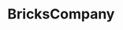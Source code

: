 # BricksCompany
<!DOCTYPE html>
<html>
<head>
	<title>Page Layout</title>
	<style>
		.head1 {
			font-size:40px;
			color:#009900;
			font-weight:bold;
		}
		.head2 {
			font-size:17px;
			margin-left:10px;
			margin-bottom:15px;
		}
		body {
			margin: 0 auto;
			background-position:center;
			background-size: contain;
		}
	
		.menu {
			position: sticky;
			top: 0;
			background-color: #009900;
			padding:10px 0px 10px 0px;
			color:white;
			margin: 0 auto;
			overflow: hidden;
		}
		.menu a {
			float: left;
			color: white;
			text-align: center;
			padding: 14px 16px;
			text-decoration: none;
			font-size: 20px;
		}
		.menu-log {
			right: auto;
			float: right;
		}
		footer {
			width: 100%;
			bottom: 0px;
			background-color: #000;
			color: #fff;
			position: absolute;
			padding-top:20px;
			padding-bottom:50px;
			text-align:center;
			font-size:30px;
			font-weight:bold;
		}
		.body_sec {
			margin-left:20px;
		}
	</style>
</head>

<body>
	
	<!-- Header Section -->
	<header>
		<div class="head1">GeeksforGeeks</div>
		<div class="head2">A computer science portal for geeks</div>
	</header>
	
	<!-- Menu Navigation Bar -->
	<nav class="menu">
		<a href="#home">HOME</a>
		<a href="#news">NEWS</a>
		<a href="#notification">NOTIFICATIONS</a>
		<div class="menu-log">
			<a href="#login">LOGIN</a>
		</div>
	</nav>
	
	<!-- Body section -->
	<main class = "body_sec">
		<section id="Content">
			<h3>Content section</h3>
		</section>
	</main>
	
	<!-- Footer Section -->
	<footer>Footer Section</footer>
</body>
</html>
